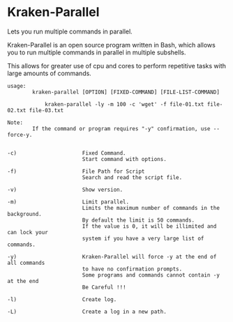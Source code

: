 # Kraken-Parallel
Lets you run multiple commands in parallel.

Kraken-Parallel is an open source program written in Bash, which allows you to run multiple commands in parallel in multiple subshells.

This allows for greater use of cpu and cores to perform repetitive tasks with large amounts of commands.

    usage:
            kraken-parallel [OPTION] [FIXED-COMMAND] [FILE-LIST-COMMAND]
                    
                kraken-parallel -ly -m 100 -c 'wget' -f file-01.txt file-02.txt file-03.txt

    Note: 
            If the command or program requires "-y" confirmation, use --force-y.


    -c)                     Fixed Command.
                            Start command with options.

    -f)                     File Path for Script
                            Search and read the script file.

    -v)                     Show version.

    -m)                     Limit parallel.
                            Limits the maximum number of commands in the background.
                            By default the limit is 50 commands.
                            If the value is 0, it will be illimited and can lock your
                            system if you have a very large list of commands.

    -y)                     Kraken-Parallel will force -y at the end of all commands
                            to have no confirmation prompts.
                            Some programs and commands cannot contain -y at the end
                            Be Careful !!!

    -l)                     Create log.

    -L)                     Create a log in a new path.
